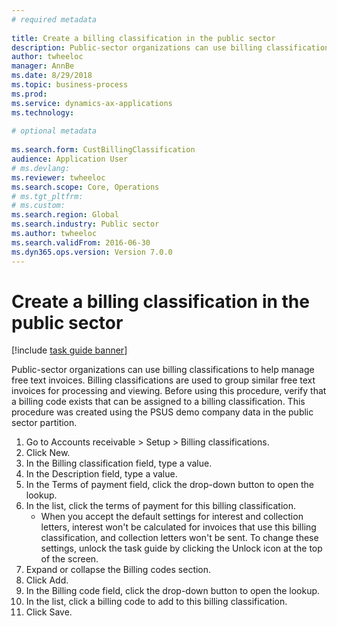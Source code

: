 ```yaml
--- 
# required metadata 
 
title: Create a billing classification in the public sector
description: Public-sector organizations can use billing classifications to help manage free text invoices. 
author: twheeloc
manager: AnnBe 
ms.date: 8/29/2018
ms.topic: business-process 
ms.prod:  
ms.service: dynamics-ax-applications 
ms.technology:  
 
# optional metadata 
 
ms.search.form: CustBillingClassification   
audience: Application User 
# ms.devlang:  
ms.reviewer: twheeloc
ms.search.scope: Core, Operations 
# ms.tgt_pltfrm:  
# ms.custom:  
ms.search.region: Global
ms.search.industry: Public sector
ms.author: twheeloc
ms.search.validFrom: 2016-06-30 
ms.dyn365.ops.version: Version 7.0.0 
---
```

# Create a billing classification in the public sector

[!include [task guide banner](../../includes/task-guide-banner.md)]

Public-sector organizations can use billing classifications to help manage free text invoices. Billing classifications are used to group similar free text invoices for processing and viewing. Before using this procedure, verify that a billing code exists that can be assigned to a billing classification. This procedure was created using the PSUS demo company data in the public sector partition.

1. Go to Accounts receivable > Setup > Billing classifications.
2. Click New.
3. In the Billing classification field, type a value.
4. In the Description field, type a value.
5. In the Terms of payment field, click the drop-down button to open the lookup.
6. In the list, click the terms of payment for this billing classification.
    * When you accept the default settings for interest and collection letters, interest won't be calculated for invoices that use this billing classification, and collection letters won't be sent. To change these settings, unlock the task guide by clicking the Unlock icon at the top of the screen.  
7. Expand or collapse the Billing codes section.
8. Click Add.
9. In the Billing code field, click the drop-down button to open the lookup.
10. In the list, click a billing code to add to this billing classification.
11. Click Save.

